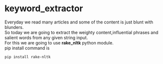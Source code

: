 # keyword_extractor
Everyday we read many articles and some of the content is just blunt with blunders.<br>
So today we are going to extract the weighty content,influential phrases and salient words from any given string input.<br>
For this we are going to use **rake_nltk** python module.<br>
pip install command is  

    pip install rake-nltk
